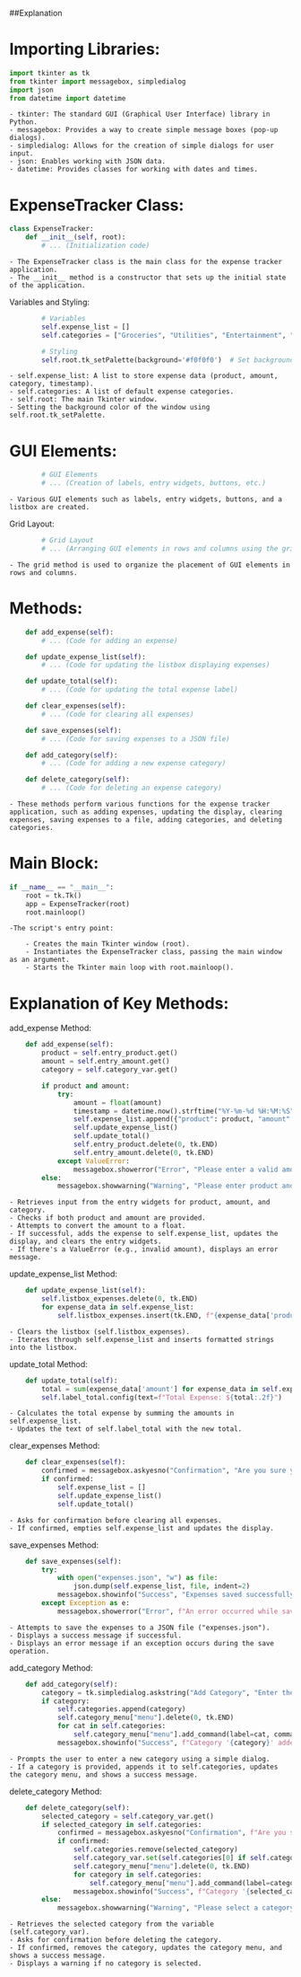 ##Explanation

# Importing Libraries:

```python
import tkinter as tk
from tkinter import messagebox, simpledialog
import json
from datetime import datetime
```

    - tkinter: The standard GUI (Graphical User Interface) library in Python.
    - messagebox: Provides a way to create simple message boxes (pop-up dialogs).
    - simpledialog: Allows for the creation of simple dialogs for user input.
    - json: Enables working with JSON data.
    - datetime: Provides classes for working with dates and times.

# ExpenseTracker Class:

```python
class ExpenseTracker:
    def __init__(self, root):
        # ... (Initialization code)
```

    - The ExpenseTracker class is the main class for the expense tracker application.
    - The __init__ method is a constructor that sets up the initial state of the application.

Variables and Styling:

```python
        # Variables
        self.expense_list = []
        self.categories = ["Groceries", "Utilities", "Entertainment", "Other"]

        # Styling
        self.root.tk_setPalette(background='#f0f0f0')  # Set background color
```

    - self.expense_list: A list to store expense data (product, amount, category, timestamp).
    - self.categories: A list of default expense categories.
    - self.root: The main Tkinter window.
    - Setting the background color of the window using self.root.tk_setPalette.

# GUI Elements:

```python
        # GUI Elements
        # ... (Creation of labels, entry widgets, buttons, etc.)
```

    - Various GUI elements such as labels, entry widgets, buttons, and a listbox are created.

Grid Layout:

```python
        # Grid Layout
        # ... (Arranging GUI elements in rows and columns using the grid method)
```

    - The grid method is used to organize the placement of GUI elements in rows and columns.

# Methods:

```python
    def add_expense(self):
        # ... (Code for adding an expense)

    def update_expense_list(self):
        # ... (Code for updating the listbox displaying expenses)

    def update_total(self):
        # ... (Code for updating the total expense label)

    def clear_expenses(self):
        # ... (Code for clearing all expenses)

    def save_expenses(self):
        # ... (Code for saving expenses to a JSON file)

    def add_category(self):
        # ... (Code for adding a new expense category)

    def delete_category(self):
        # ... (Code for deleting an expense category)
```

    - These methods perform various functions for the expense tracker application, such as adding expenses, updating the display, clearing expenses, saving expenses to a file, adding categories, and deleting categories.

# Main Block:

```python
if __name__ == "__main__":
    root = tk.Tk()
    app = ExpenseTracker(root)
    root.mainloop()
```

    -The script's entry point:

        - Creates the main Tkinter window (root).
        - Instantiates the ExpenseTracker class, passing the main window as an argument.
        - Starts the Tkinter main loop with root.mainloop().

# Explanation of Key Methods:

add_expense Method:

```python
    def add_expense(self):
        product = self.entry_product.get()
        amount = self.entry_amount.get()
        category = self.category_var.get()

        if product and amount:
            try:
                amount = float(amount)
                timestamp = datetime.now().strftime("%Y-%m-%d %H:%M:%S")
                self.expense_list.append({"product": product, "amount": amount, "category": category, "timestamp": timestamp})
                self.update_expense_list()
                self.update_total()
                self.entry_product.delete(0, tk.END)
                self.entry_amount.delete(0, tk.END)
            except ValueError:
                messagebox.showerror("Error", "Please enter a valid amount.")
        else:
            messagebox.showwarning("Warning", "Please enter product and amount.")
```

    - Retrieves input from the entry widgets for product, amount, and category.
    - Checks if both product and amount are provided.
    - Attempts to convert the amount to a float.
    - If successful, adds the expense to self.expense_list, updates the display, and clears the entry widgets.
    - If there's a ValueError (e.g., invalid amount), displays an error message.

update_expense_list Method:

```python
    def update_expense_list(self):
        self.listbox_expenses.delete(0, tk.END)
        for expense_data in self.expense_list:
            self.listbox_expenses.insert(tk.END, f"{expense_data['product']} - {expense_data['category']}: ${expense_data['amount']:.2f}")
```

    - Clears the listbox (self.listbox_expenses).
    - Iterates through self.expense_list and inserts formatted strings into the listbox.

update_total Method:

```python
    def update_total(self):
        total = sum(expense_data['amount'] for expense_data in self.expense_list)
        self.label_total.config(text=f"Total Expense: ${total:.2f}")
```

    - Calculates the total expense by summing the amounts in self.expense_list.
    - Updates the text of self.label_total with the new total.

clear_expenses Method:

```python
    def clear_expenses(self):
        confirmed = messagebox.askyesno("Confirmation", "Are you sure you want to clear all expenses?")
        if confirmed:
            self.expense_list = []
            self.update_expense_list()
            self.update_total()
```

    - Asks for confirmation before clearing all expenses.
    - If confirmed, empties self.expense_list and updates the display.

save_expenses Method:

```python
    def save_expenses(self):
        try:
            with open("expenses.json", "w") as file:
                json.dump(self.expense_list, file, indent=2)
            messagebox.showinfo("Success", "Expenses saved successfully.")
        except Exception as e:
            messagebox.showerror("Error", f"An error occurred while saving expenses: {str(e)}")
```

    - Attempts to save the expenses to a JSON file ("expenses.json").
    - Displays a success message if successful.
    - Displays an error message if an exception occurs during the save operation.

add_category Method:

```python
    def add_category(self):
        category = tk.simpledialog.askstring("Add Category", "Enter the new category:")
        if category:
            self.categories.append(category)
            self.category_menu["menu"].delete(0, tk.END)
            for cat in self.categories:
                self.category_menu["menu"].add_command(label=cat, command=tk._setit(self.category_var, cat))
            messagebox.showinfo("Success", f"Category '{category}' added successfully.")
```

    - Prompts the user to enter a new category using a simple dialog.
    - If a category is provided, appends it to self.categories, updates the category menu, and shows a success message.

delete_category Method:

```python
    def delete_category(self):
        selected_category = self.category_var.get()
        if selected_category in self.categories:
            confirmed = messagebox.askyesno("Confirmation", f"Are you sure you want to delete the category '{selected_category}'?")
            if confirmed:
                self.categories.remove(selected_category)
                self.category_var.set(self.categories[0] if self.categories else "")
                self.category_menu["menu"].delete(0, tk.END)
                for category in self.categories:
                    self.category_menu["menu"].add_command(label=category, command=tk._setit(self.category_var, category))
                messagebox.showinfo("Success", f"Category '{selected_category}' deleted successfully.")
        else:
            messagebox.showwarning("Warning", "Please select a category to delete.")
```

    - Retrieves the selected category from the variable (self.category_var).
    - Asks for confirmation before deleting the category.
    - If confirmed, removes the category, updates the category menu, and shows a success message.
    - Displays a warning if no category is selected.

